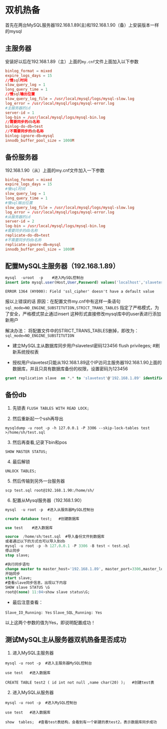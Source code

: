 # 双机热备

首先在两台MySQL服务器192.168.1.89(主)和192.168.1.90（备）上安装版本一样的mysql

## 主服务器

安装好以后在192.168.1.89（主）上面的`my.cnf`文件上面加入以下参数

```conf
binlog_format = mixed
expire_logs_days = 15
//慢sql时间
slow_query_log = 1
long_query_time = 1
//慢sql输出位置
slow_query_log_file = /usr/local/mysql/logs/mysql-slow.log
log_error = /usr/local/mysql/logs/mysql-error.log
#主服务器的id
server-id = 1
log-bin = /usr/local/mysql/logs/mysql-bin.log
//需要同步的db名称
binlog-do-db=test
//不需要同步的db名称
binlog-ignore-db=mysql
innodb_buffer_pool_size = 1000M
```

## 备份服务器

192.168.1.90（从）上面的my.cnf文件加入一下参数

```conf
binlog_format = mixed
expire_logs_days = 15
#慢sql时间
slow_query_log = 1
long_query_time = 1
#慢sql输出位置
slow_query_log_file = /usr/local/mysql/logs/mysql-slow.log
log_error = /usr/local/mysql/logs/mysql-error.log
#从服务器的id
server-id = 2
log-bin = /usr/local/mysql/logs/mysql-bin.log
#需要同步的db名称
replicate-do-db=test
#不需要同步的db名称
replicate-ignore-db=mysql
innodb_buffer_pool_size = 1000M
```

## 配置MySQL主服务器（192.168.1.89）

```sql
mysql  -uroot  -p    #进入MySQL控制台
insert into mysql.user(Host,User,Password) values('localhost','slavetest',password('123456'));   #创建用于主从备份的帐号
```

`ERROR 1364 (HY000): Field 'ssl_cipher' doesn't have a default value`

报以上错误的话
原因：在配置文件my.cnf中有这样一条语句
`sql_mode=NO_ENGINE_SUBSTITUTION,STRICT_TRANS_TABLES`
指定了严格模式，为了安全，严格模式禁止通过insert 这种形式直接修改mysql库中的user表进行添加新用户

解决办法：
将配置文件中的STRICT_TRANS_TABLES删掉，即改为：
`sql_mode=NO_ENGINE_SUBSTITUTION`
 
- 建立MySQL主从数据库同步用户slavetest密码123456
flush privileges;   #刷新系统授权表
 
- 授权用户slavetest只能从192.168.1.89这个IP访问主服务器192.168.1.90上面的数据库，并且只具有数据库备份的权限，设置密码为123456

```sql
grant replication slave  on *.* to 'slavetest'@'192.168.1.89' identified by '123456' with grant option; 
```

## 备份db

1. 先锁表
`FLUSH TABLES WITH READ LOCK;`

2. 然后重新起一个ssh再导出

`mysqldump -u root -p -h 127.0.0.1 -P 3306 --skip-lock-tables test >/home/sh/test.sql`

3. 然后再查看,记录下bin和pos

`SHOW MASTER STATUS;`

4. 最后解锁

`UNLOCK TABLES;`

5. 然后传输到另外一台服务器

`scp test.sql root@192.168.1.90:/home/sh/`

6. 配置从Mysql服务器（192.168.1.90）

```sql
mysql  -u root -p  #进入从服务器MySQL控制台

create database test;   #创建数据库

use test    #进入数据库

source  /home/sh/test.sql  #导入备份文件到数据库
或者通过以下的方式也可以导入到db
mysql -u root -p -h 127.0.0.1 -P 3306 -B test < test.sql
停止同步
stop slave;

#执行同步语句
change master to master_host='192.168.1.89', master_port=3306,master_log_file='mysql-bin.000002',master_log_pos=752,master_user='slaveTest',master_password='123456';
开始同步
start slave;
#查看slave同步信息，出现以下内容
SHOW slave STATUS \G
root@(none) 11:04>show slave status\G;
```

- 最后注意查看：

`Slave_IO_Running: Yes`
`Slave_SQL_Running: Yes`

以上这两个参数的值为Yes，即说明配置成功！

## 测试MySQL主从服务器双机热备是否成功

1. 进入MySQL主服务器

`mysql -u root -p  #进入主服务器MySQL控制台`

`use test   #进入数据库`

`CREATE TABLE test2 ( id int not null ,name char(20) );   #创建test表`

2. 进入MySQL从服务器

`mysql -u root -p  #进入MySQL控制台`

`use test   #进入数据库`

`show  tables;  #查看test表结构，会看到有一个新建的表test2，表示数据库同步成功`
